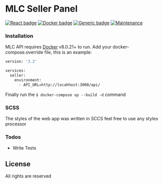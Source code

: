# MLC Seller Panel

[![React badge](https://badges.aleen42.com/src/react.svg)](#) [![Docker badge](https://badges.aleen42.com/src/docker.svg)](#)
[![Generic badge](https://img.shields.io/badge/build-passing-<COLOR>.svg)](#) [![Maintenance](https://img.shields.io/badge/Maintained%3F-yes-green.svg)](#)

### Installation

MLC API requires [Docker](https://www.docker.com/) v8.0.21+ to run.
Add your docker-compose.override file, this is an example:

```sh
version: '3.2'

services:
  seller:
    environment:
      - API_URL=http://locahhost:3000/api/
```

Finally run the `$ docker-compose up --build -d` command

### SCSS

The styles of the web app was written in SCCS feel free to use any styles processor  

### Todos

 - Write Tests

License
----

All rights are reserved

